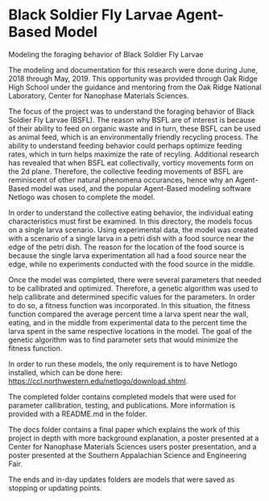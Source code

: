 # Black Soldier Fly Larvae Agent-Based Model
Modeling the foraging behavior of Black Soldier Fly Larvae 

The modeling and documentation for this research were done during June, 2018 through May, 2019. This opportunity was provided through Oak Ridge High School under the guidance and mentoring from the Oak Ridge National Laboratory, Center for Nanophase Materials Sciences.

The focus of the project was to understand the foraging behavior of Black Soldier Fly Larvae (BSFL). The reason why BSFL are of interest is because of their ability to feed on organic waste and in turn, these BSFL can be used as animal feed, which is an environmentally friendly recycling process. The ability to understand feeding behavior could perhaps optimize feeding rates, which in turn helps maximize the rate of recyling. Additional research has revealed that when BSFL eat collectivally, vorticy movements form on the 2d plane. Therefore, the collective feeding movements of BSFL are reminiscent of other natural phenomena occurances, hence why an Agent-Based model was used, and the popular Agent-Based modeling software Netlogo was chosen to complete the model.

In order to understand the collective eating behavior, the individual eating characteristics must first be examined. In this directory, the models focus on a single larva scenario. Using experimental data, the model was created with a scenario of a single larva in a petri dish with a food source near the edge of the petri dish. The reason for the location of the food source is because the single larva experimentation all had a food source near the edge, while no experiments conducted with the food source in the middle.

Once the model was completed, there were several parameters that needed to be callibrated and optimized. Therefore, a genetic algorithm was used to help callibrate and determined specific values for the parameters. In order to do so, a fitness function was incorporated. In this situation, the fitness function compared the average percent time a larva spent near the wall, eating, and in the middle from experimental data to the percent time the larva spent in the same respective locations in the model. The goal of the genetic algorithm was to find parameter sets that would minimize the fitness function.

In order to run these models, the only requirement is to have Netlogo installed, which can be done here: https://ccl.northwestern.edu/netlogo/download.shtml.

The completed folder contains completed models that were used for parameter callibration, testing, and publications. More information is provided with a README.md in the folder.

The docs folder contains a final paper which explains the work of this project in depth with more background explanation, a poster presented at a Center for Nanophase Materials Sciences users poster presentation, and a poster presented at the Southern Appalachian Science and Engineering Fair.

The ends and in-day updates folders are models that were saved as stopping or updating points.

